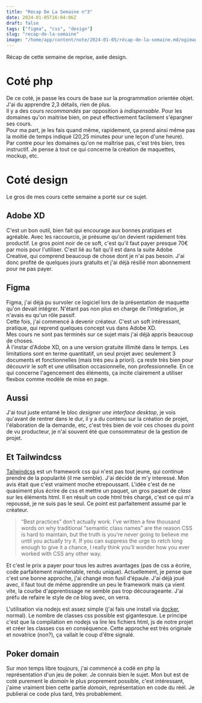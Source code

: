 ```yaml
---
title: "Récap De La Semaine n°3"
date: 2024-01-05T16:04:06Z
draft: false
tags: ["figma", "css", "design"]
slug: "recap-de-la-semaine"
image: "/home/app/content/note/2024-01-05/récap-de-la-semaine.md/ogimage.png"
---
```


Récap de cette semaine de reprise, axée design.

<!--more-->

# Coté php

De ce coté, je passe les cours de base sur la programmation orientée objet. J'ai du apprendre 2,3 détails, rien de plus.  
Il y a des cours _recommandés_ par opposition à _indispensable_. Pour les domaines qu'on maitrise bien, on peut effectivement facilement s'épargner ses cours.  
Pour ma part, je les fais quand même, rapidement, ça prend ainsi même pas la moitié de temps indiqué (20,25 minutes pour une leçon d'une heure).  
Par contre pour les domaines qu'on ne maîtrise pas, c'est très bien, tres instructif. Je pense à tout ce qui concerne la création de maquettes, mockup, etc.

# Coté design

Le gros de mes cours cette semaine a porté sur ce sujet.

## Adobe XD

C'est un bon outil, bien fait qui encourage aux bonnes pratiques et agréable. Avec les raccourcis, je présume qu'on devient rapidement très productif.
Le gros point noir de ce soft, c'est qu'il faut payer presque 70€ par mois pour l'utiliser. C'est lié au fait qu'il est dans la suite Adobe Creative, qui comprend beaucoup de chose dont je n'ai pas besoin.
J'ai donc profité de quelques jours gratuits et j'ai déjà résilié mon abonnement pour ne pas payer.

## Figma

Figma, j'ai déjà pu survoler ce logiciel lors de la présentation de maquette qu'on devait intégrer. N'étant pas non plus en charge de l'intégration, je n'avais eu qu'un rôle passif.  
Cette fois, j'ai commencé à devenir créateur. C'est un soft intéressant, pratique, qui reprend quelques concept vus dans Adobe XD.  
Mes cours ne sont pas terminés sur ce sujet mais j'ai déjà appris beaucoup de choses.  
À l'instar d'Adobe XD, on a une version gratuite illimité dans le temps. Les limitations sont en terme quantitatif, un seul projet avec seulement 3 documents et fonctionnelles (mais très peu à priori).
ça reste très bien pour découvrir le soft et une utilisation occasionnelle, non professionnelle.
En ce qui concerne l'agencement des éléments, ça incite clairement a utiliser flexbox comme modèle de mise en page.

## Aussi

J'ai tout juste entamé le bloc _designer une interface desktop_, je vois qu'avant de rentrer dans le dur, il y a du contenu sur la création de projet, l'élaboration de la demande, etc, c'est très bien de voir ces choses du point de vu producteur, je n'ai souvent été que consommateur de la gestion de projet.

## Et Tailwindcss

[Tailwindcss](https://tailwindcss.com/) est un framework css qui n'est pas tout jeune, qui continue prendre de la popularité (il me semble). J'ai décidé de m'y interessé. Mon avis était que c'est vraiment moche etrepoussant. L'idée c'est de ne quasiment plus écrire de css et mettre un paquet, un gros paquet de _class_ sur les éléments html. Il en résult un code html très chargé, c'est ce qui m'a repoussé, je ne suis pas le seul. Ce point est parfaitement assumé par le créateur.

> “Best practices” don’t actually work.
> I’ve written a few thousand words on why traditional “semantic class names” are the reason CSS is hard to maintain, but the truth is you’re never going to believe me until you actually try it. If you can suppress the urge to retch long enough to give it a chance, I really think you’ll wonder how you ever worked with CSS any other way.

Et c'est le prix a payer pour tous les autres avantages (pas de css a écrire, code parfaitement maintenable, rendu unique). Actuellement, je pense que c'est une bonne approche, j'ai changé mon fusil d'épaule. J'ai déjà joué avec, il faut tout de même apprendre un peu le framework mais ça vient vite, la courbe d'apprentissage ne semble pas trop décourageante. J'ai préfu de refaire le style de ce blog avec, on verra.

L'utilisation via nodejs est assez simple (j'ai fais une install via [docker](https://blog.seb7.fr/tags/docker/), normal). Le nombre de classes css possible est gigantesque. Le principe c'est que la compilation en nodejs va lire les fichiers html, js de notre projet et créer les classes css en conséquence. Cette approche est très originale et novatrice (non?), ça vallait le coup d'être signalé.

## Poker domain

Sur mon temps libre toujours, j'ai commencé a codé en php la représentation d'un jeu de poker. Je connais bien le sujet. Mon but est de coté purement le _domain_ le plus proprement possible, c'est intéressant, j'aime vraiment bien cette partie _domain_, représentation en code du réél. Je publierai ce code plus tard, très probablement.
